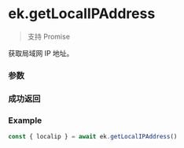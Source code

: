 # ek.getLocalIPAddress

> <Icon type="success" /> 支持 Promise

获取局域网 IP 地址。

### 参数

<Props options />

### 成功返回

<Results :data="results" />

### Example

```ts
const { localip } = await ek.getLocalIPAddress()
```

<script setup>
const results = [
  {
    name: 'localip',
    type: 'string',
    desc: "本机局域网 IP 地址",
    version: '0.1.0',
  },
]
</script>

